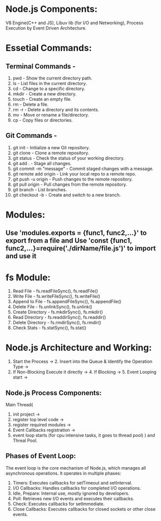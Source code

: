 # Node.js Components: 
V8 Engine(C++ and JS), 
Libuv lib (for I/O and Networking), 
Process Execution by Event Driven Architecture.

# Essetial Commands:
## Terminal Commands -
 1. pwd - Show the current directory path.
 2. ls - List files in the current directory.
 3. cd <directory> - Change to a specific directory.
 4. mkdir <name> - Create a new directory.
 5. touch <filename> - Create an empty file.
 6. rm <filename> - Delete a file.
 7. rm -r <directory> - Delete a directory and its contents.
 8. mv <source> <destination> - Move or rename a file/directory.
 9. cp <source> <destination> - Copy files or directories.
## Git Commands -
 1. git init - Initialize a new Git repository.
 2. git clone <repo-url> - Clone a remote repository.
 3. git status - Check the status of your working directory.
 4. git add . - Stage all changes.
 5. git commit -m "message" - Commit staged changes with a message.
 6. git remote add origin <repo-url> - Link your local repo to a remote repo.
 7. git push -u origin <branch> - Push changes to the remote repository.
 8. git pull origin <branch> - Pull changes from the remote repository.
 9. git branch - List branches.
 10. git checkout -b <branch> - Create and switch to a new branch.

# Modules:
## Use 'modules.exports = {func1, func2,...}' to export from a file and Use 'const {func1, func2,...}=require('./dirName/file.js')' to import and use it

# fs Module:
 1. Read File -	fs.readFileSync(),	fs.readFile()
 2. Write File -	fs.writeFileSync(),	fs.writeFile()
 3. Append to File -	fs.appendFileSync(),	fs.appendFile()
 4. Delete File -	fs.unlinkSync(),	fs.unlink()
 5. Create Directory -	fs.mkdirSync(),	fs.mkdir()
 6. Read Directory -	fs.readdirSync(),	fs.readdir()
 7. Delete Directory -	fs.rmdirSync(),	fs.rmdir()
 8. Check Stats -	fs.statSync(),	fs.stat()

# Node.js Architecture and Working: 
1. Start the Process -> 2. Insert into the Queue & Identify the Operation Type ->
3. If Non-Blocking Execute it directly -> 4. If Blocking -> 5. Event Looping start ->
## Node.js Process Components: 
Main Thread(
1. init project -> 
2. register top level code -> 
3. register required modules -> 
4. Event Callbacks registration ->
5. event loop starts (for cpu intensive tasks, it goes to thread pool)
) and Threal Pool. 
## Phases of Event Loop:
The event loop is the core mechanism of Node.js, which manages all asynchronous operations. 
It operates in multiple phases:
1. Timers:
Executes callbacks for setTimeout and setInterval.
2. I/O Callbacks:
Handles callbacks for completed I/O operations.
3. Idle, Prepare:
Internal use, mostly ignored by developers.
4. Poll:
Retrieves new I/O events and executes their callbacks.
5. Check:
Executes callbacks for setImmediate.
6. Close Callbacks:
Executes callbacks for closed sockets or other close events.

